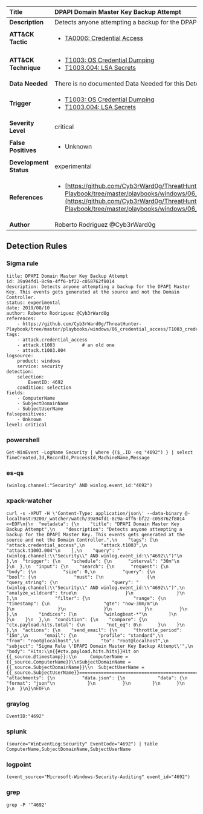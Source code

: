 | Title                    | DPAPI Domain Master Key Backup Attempt       |
|:-------------------------|:------------------|
| **Description**          | Detects anyone attempting a backup for the DPAPI Master Key. This events gets generated at the source and not the Domain Controller. |
| **ATT&amp;CK Tactic**    |  <ul><li>[TA0006: Credential Access](https://attack.mitre.org/tactics/TA0006)</li></ul>  |
| **ATT&amp;CK Technique** | <ul><li>[T1003: OS Credential Dumping](https://attack.mitre.org/techniques/T1003)</li><li>[T1003.004: LSA Secrets](https://attack.mitre.org/techniques/T1003/004)</li></ul>  |
| **Data Needed**          |  There is no documented Data Needed for this Detection Rule yet  |
| **Trigger**              | <ul><li>[T1003: OS Credential Dumping](../Triggers/T1003.md)</li><li>[T1003.004: LSA Secrets](../Triggers/T1003.004.md)</li></ul>  |
| **Severity Level**       | critical |
| **False Positives**      | <ul><li>Unknown</li></ul>  |
| **Development Status**   | experimental |
| **References**           | <ul><li>[https://github.com/Cyb3rWard0g/ThreatHunter-Playbook/tree/master/playbooks/windows/06_credential_access/T1003_credential_dumping/domain_dpapi_backupkey_extraction.md](https://github.com/Cyb3rWard0g/ThreatHunter-Playbook/tree/master/playbooks/windows/06_credential_access/T1003_credential_dumping/domain_dpapi_backupkey_extraction.md)</li></ul>  |
| **Author**               | Roberto Rodriguez @Cyb3rWard0g |


## Detection Rules

### Sigma rule

```
title: DPAPI Domain Master Key Backup Attempt
id: 39a94fd1-8c9a-4ff6-bf22-c058762f8014
description: Detects anyone attempting a backup for the DPAPI Master Key. This events gets generated at the source and not the Domain Controller.
status: experimental
date: 2019/08/10
author: Roberto Rodriguez @Cyb3rWard0g
references:
    - https://github.com/Cyb3rWard0g/ThreatHunter-Playbook/tree/master/playbooks/windows/06_credential_access/T1003_credential_dumping/domain_dpapi_backupkey_extraction.md
tags:
    - attack.credential_access
    - attack.t1003          # an old one
    - attack.t1003.004
logsource:
    product: windows
    service: security
detection:
    selection:
        EventID: 4692
    condition: selection
fields:
    - ComputerName
    - SubjectDomainName
    - SubjectUserName
falsepositives:
    - Unknown
level: critical

```





### powershell
    
```
Get-WinEvent -LogName Security | where {($_.ID -eq "4692") } | select TimeCreated,Id,RecordId,ProcessId,MachineName,Message
```


### es-qs
    
```
(winlog.channel:"Security" AND winlog.event_id:"4692")
```


### xpack-watcher
    
```
curl -s -XPUT -H \'Content-Type: application/json\' --data-binary @- localhost:9200/_watcher/watch/39a94fd1-8c9a-4ff6-bf22-c058762f8014 <<EOF\n{\n  "metadata": {\n    "title": "DPAPI Domain Master Key Backup Attempt",\n    "description": "Detects anyone attempting a backup for the DPAPI Master Key. This events gets generated at the source and not the Domain Controller.",\n    "tags": [\n      "attack.credential_access",\n      "attack.t1003",\n      "attack.t1003.004"\n    ],\n    "query": "(winlog.channel:\\"Security\\" AND winlog.event_id:\\"4692\\")"\n  },\n  "trigger": {\n    "schedule": {\n      "interval": "30m"\n    }\n  },\n  "input": {\n    "search": {\n      "request": {\n        "body": {\n          "size": 0,\n          "query": {\n            "bool": {\n              "must": [\n                {\n                  "query_string": {\n                    "query": "(winlog.channel:\\"Security\\" AND winlog.event_id:\\"4692\\")",\n                    "analyze_wildcard": true\n                  }\n                }\n              ],\n              "filter": {\n                "range": {\n                  "timestamp": {\n                    "gte": "now-30m/m"\n                  }\n                }\n              }\n            }\n          }\n        },\n        "indices": [\n          "winlogbeat-*"\n        ]\n      }\n    }\n  },\n  "condition": {\n    "compare": {\n      "ctx.payload.hits.total": {\n        "not_eq": 0\n      }\n    }\n  },\n  "actions": {\n    "send_email": {\n      "throttle_period": "15m",\n      "email": {\n        "profile": "standard",\n        "from": "root@localhost",\n        "to": "root@localhost",\n        "subject": "Sigma Rule \'DPAPI Domain Master Key Backup Attempt\'",\n        "body": "Hits:\\n{{#ctx.payload.hits.hits}}Hit on {{_source.@timestamp}}:\\n     ComputerName = {{_source.ComputerName}}\\nSubjectDomainName = {{_source.SubjectDomainName}}\\n  SubjectUserName = {{_source.SubjectUserName}}================================================================================\\n{{/ctx.payload.hits.hits}}",\n        "attachments": {\n          "data.json": {\n            "data": {\n              "format": "json"\n            }\n          }\n        }\n      }\n    }\n  }\n}\nEOF\n
```


### graylog
    
```
EventID:"4692"
```


### splunk
    
```
(source="WinEventLog:Security" EventCode="4692") | table ComputerName,SubjectDomainName,SubjectUserName
```


### logpoint
    
```
(event_source="Microsoft-Windows-Security-Auditing" event_id="4692")
```


### grep
    
```
grep -P '^4692'
```



